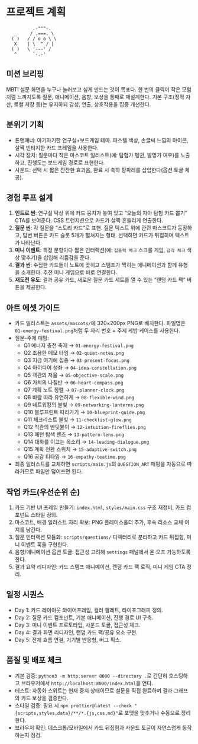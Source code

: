 # 프로젝트 계획

```
          .-"""-.
   _     / .===. \
  ( )   / / o o \ \
   X    | \  ^ / |
  ( )   \ '---' /
   ^      `-.-'
```

## 미션 브리핑
MBTI 설문 화면을 누구나 눌러보고 싶게 만드는 것이 목표다. 한 번의 클릭이 작은 모험처럼 느껴지도록 질문, 애니메이션, 음향, 보상을 통째로 재설계한다. 기본 구조(정적 자산, 로컬 저장 등)는 유지하되 감성, 연출, 상호작용을 집중 개선한다.

## 분위기 기획
- 톤앤매너: 아기자기한 연구실+보드게임 테마. 파스텔 색상, 손글씨 느낌의 아이콘, 살짝 빈티지한 카드 프레임을 사용한다.
- 시각 장치: 질문마다 작은 마스코트 일러스트(예: 탐험가 펭귄, 발명가 여우)를 노출하고, 진행도는 보드게임 경로로 표현한다.
- 사운드: 선택 시 짧은 잔잔한 효과음, 완료 시 축하 팡파레를 삽입한다(옵션 토글 제공).

## 경험 루프 설계
1. **인트로 씬**: 연구실 탁상 위에 카드 뭉치가 놓여 있고 “오늘의 자아 탐험 카드 뽑기” CTA를 보여준다. CSS 트랜지션으로 카드가 살짝 흔들리게 연출한다.
2. **질문 씬**: 각 질문을 “스토리 카드”로 표현. 질문 텍스트 위에 관련 마스코트가 등장하고, 답변 버튼은 카드 슬롯 5개가 펼쳐지는 형태. 선택하면 카드가 뒤집히며 텍스트가 나타난다.
3. **미니 이벤트**: 특정 문항마다 짧은 인터랙션(예: `집중력 체크` 스크롤 게임, `감각 체크` 색상 맞추기)을 삽입해 리듬감을 준다.
4. **결과 씬**: 수집한 카드들이 노트에 꽂히고 스탬프가 찍히는 애니메이션과 함께 유형을 소개한다. 추천 미니 게임으로 바로 연결한다.
5. **재도전 유도**: 결과 공유 카드, 새로운 질문 카드 세트를 열 수 있는 “랜덤 카드 팩” 버튼을 제공한다.

## 아트 에셋 가이드
- 카드 일러스트는 `assets/mascots/`에 320×200px PNG로 배치한다. 파일명은 `01-energy-festival.png`처럼 두 자리 번호 + 주제 케밥 케이스를 사용한다.
- 질문-주제 매핑:
  - Q1 에너지 충전 축제 → `01-energy-festival.png`
  - Q2 조용한 메모 타임 → `02-quiet-notes.png`
  - Q3 지금 여기에 집중 → `03-present-focus.png`
  - Q4 아이디어 성좌 → `04-idea-constellation.png`
  - Q5 객관의 저울 → `05-objective-scale.png`
  - Q6 가치의 나침반 → `06-heart-compass.png`
  - Q7 계획 노트 정렬 → `07-planner-clock.png`
  - Q8 바람 따라 유연하게 → `08-flexible-wind.png`
  - Q9 네트워킹의 불빛 → `09-networking-lanterns.png`
  - Q10 블루프린트 따라가기 → `10-blueprint-guide.png`
  - Q11 체크리스트 불빛 → `11-checklist-glow.png`
  - Q12 직관의 반딧불이 → `12-intuition-fireflies.png`
  - Q13 패턴 탐색 렌즈 → `13-pattern-lens.png`
  - Q14 대화를 이끄는 목소리 → `14-leading-dialogue.png`
  - Q15 계획 전환 스위치 → `15-adaptive-switch.png`
  - Q16 공감 티타임 → `16-empathy-teatime.png`
- 최종 일러스트를 교체하면 `scripts/main.js`의 `QUESTION_ART` 매핑을 자동으로 따라가므로 파일만 덮어쓰면 된다.

## 작업 카드(우선순위 순)
1. 카드 기반 UI 프레임 만들기: `index.html`, `styles/main.css` 구조 재정비, 카드 컴포넌트 스타일 정의.
2. 마스코트, 배경 일러스트 자리 확보: PNG 플레이스홀더 추가, 후속 리소스 교체 여지를 남긴다.
3. 질문 인터랙션 모듈화: `scripts/questions/` 디렉터리로 분리하고 카드 뒤집힘, 미니 이벤트 훅을 구현한다.
4. 음향/애니메이션 옵션 토글: 접근성 고려해 `settings` 패널에서 온·오프 가능하도록 한다.
5. 결과 요약 리디자인: 카드 스탬프 애니메이션, 랜덤 카드 팩 로직, 미니 게임 CTA 정리.

## 일정 시퀀스
- Day 1: 카드 레이아웃 와이어프레임, 컬러 팔레트, 타이포그래피 정의.
- Day 2: 질문 카드 컴포넌트, 기본 애니메이션, 진행 경로 UI 구축.
- Day 3: 미니 이벤트 프로토타입, 사운드 토글, 접근성 체크.
- Day 4: 결과 화면 리디자인, 랜덤 카드 팩/공유 요소 구현.
- Day 5: 전체 흐름 연결, 기기별 반응형, 버그 픽스.

## 품질 및 배포 체크
- 기본 검증: `python3 -m http.server 8000 --directory .`로 간단히 호스팅하고 브라우저에서 `http://localhost:8000/index.html`을 연다.
- 테스트: 자동화 스위트는 현재 중지 상태이므로 설문을 직접 완료하며 결과 그래프와 카드 보상을 검증한다.
- 스타일 검증: 필요 시 `npx prettier@latest --check "{scripts,styles,data}/**/*.{js,css,md}"`로 포맷을 맞추거나 수동으로 정리한다.
- 브라우저 확인: 데스크톱/모바일에서 카드 뒤집힘과 사운드 토글이 자연스럽게 동작하는지 점검.
